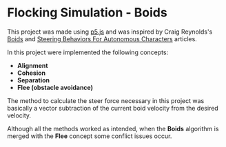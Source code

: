 <h1>Flocking Simulation - Boids</h1>

<p>This project was made using <a href = "https://p5js.org/">p5.js</a> and was inspired by Craig Reynolds's <a href = "https://www.red3d.com/cwr/boids/">Boids</a> and 
<a href = "https://www.red3d.com/cwr/steer/gdc99/">Steering Behaviors For Autonomous Characters</a> articles.</p>
<p>In this project were implemented the following concepts:</p>
<ul>
  <li><strong>Alignment</strong></li>
  <li><strong>Cohesion</strong></li>
  <li><strong>Separation</strong></li>
  <li><strong>Flee (obstacle avoidance)</strong></li>
</ul>
<p>The method to calculate the steer force necessary in this project was basically a vector subtraction of the current boid velocity from the desired velocity.</p>
<p>Although all the methods worked as intended, when the <strong>Boids</strong> algorithm is merged with the <strong>Flee</strong> concept some conflict issues occur.</p>
